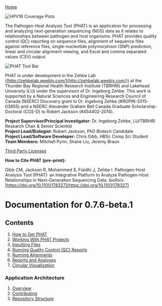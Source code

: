 [Home](https://chgibb.github.io/PHATDocs/)

![HPV16 Coverage Plots](https://chgibb.github.io//PHATDocs/docs/releases/0.1.0-beta.1/covHPV16white.png)

The Pathogen-Host Analysis Tool (PHAT) is an application for processing and analyzing next-generation sequencing (NGS) data as it relates to relationships between pathogen and host organisms. PHAT provides quality control (QC) reporting on sequence files, alignment of sequence files against reference files, single-nucleotide polymorphism (SNP) prediction, linear and circular alignment viewing, and Excel and comma separated values (CSV) output.

![PHAT Tool Bar](https://chgibb.github.io//PHATDocs/docs/releases/0.7.6-beta.1/PHATtoolbar.png)

PHAT is under development in the Zehbe Lab ([http://zehbelab.weebly.com/](http://zehbelab.weebly.com/)) at the Thunder Bay Regional Health Research Institute (TBRHRI) and Lakehead University (LU) under the supervison of Dr. Ingeborg Zehbe. This work is supported by a Natural Sciences and Engineering Research Council of Canada (NSERC) Discovery grant to Dr. Ingeborg Zehbe (#RGPIN-2015-03855) and a NSERC Alexander Graham Bell Canada Graduate Scholarship-Doctoral (CGS-D) to Robert Jackson (#454402-2014).

**Project Supervisor/Principal Investigator:** Dr. Ingeborg Zehbe, LU/TBRHRI Research Chair & Senior Scientist    
**Project Lead/Biologist:** Robert Jackson, PhD Biotech Candidate    
**Project Lead/Software Developer:** Chris Gibb, HBSc Comp Sci Student  
**Team Members:** Mitchell Pynn, Shane Liu, Jeremy Braun

[Third Party Licenses](https://chgibb.github.io/PHATDocs/docs/releases/0.7.6-beta.1/thirdParty)

**How to Cite PHAT (pre-print):**

Gibb CM, Jackson R, Mohammed S, Fiaidhi J, Zehbe I. Pathogen-Host Analysis Tool (PHAT): an Integrative Platform to Analyze Pathogen-Host Relationships in Next-Generation Sequencing Data. bioRxiv. [https://doi.org/10.1101/178327](https://doi.org/10.1101/178327)

# Documentation for 0.7.6-beta.1
## Contents
1. [How to Get PHAT](https://chgibb.github.io/PHATDocs/docs/releases/0.7.6-beta.1/howToGetPHAT)
2. [Working With PHAT Projects](https://chgibb.github.io/PHATDocs/docs/releases/0.7.6-beta.1/projects)
3. [Inputting Files](https://chgibb.github.io/PHATDocs/docs/releases/0.7.6-beta.1/inputtingFiles)
4. [Running Quality Control (QC) Reports](https://chgibb.github.io/PHATDocs/docs/releases/0.7.6-beta.1/QCReports)
5. [Running Alignments](https://chgibb.github.io/PHATDocs/docs/releases/0.7.6-beta.1/runningAlignments)
6. [Reports and Analyses](https://chgibb.github.io/PHATDocs/docs/releases/0.7.6-beta.1/reportsAndAnalyses)
7. [Circular Visualization](https://chgibb.github.io/PHATDocs/docs/releases/0.7.6-beta.1/circularVisualization)

### Application Architecture
1. [Overview](https://chgibb.github.io/PHATDocs/docs/releases/0.7.6-beta.1/archOverview)
2. [Contributing](https://chgibb.github.io/PHATDocs/docs/releases/0.7.6-beta.1/contributingGuide)
3. [Repository Structure](https://chgibb.github.io/PHATDocs/docs/releases/0.7.6-beta.1/repoStructure)
